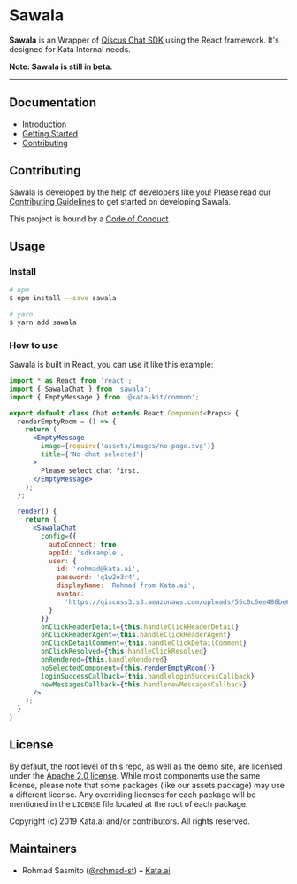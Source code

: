 # Sawala

**Sawala** is an Wrapper of [Qiscus Chat SDK](https://github.com/qiscus/qiscus-sdk-web-core) using the React framework. It's designed for Kata Internal needs.

**Note: Sawala is still in beta.**

---

## Documentation

- [Introduction](./docs/introduction.md)
- [Getting Started](./docs/getting-started.md)
- [Contributing](./docs/contributing.md)

## Contributing

Sawala is developed by the help of developers like you! Please read our [Contributing Guidelines](CONTRIBUTING.md) to get started on developing Sawala.

This project is bound by a [Code of Conduct](CODE_OF_CONDUCT.md).

## Usage

### Install

```bash
# npm
$ npm install --save sawala

# yarn
$ yarn add sawala
```

### How to use

Sawala is built in React, you can use it like this example:

```jsx
import * as React from 'react';
import { SawalaChat } from 'sawala';
import { EmptyMessage } from '@kata-kit/common';

export default class Chat extends React.Component<Props> {
  renderEmptyRoom = () => {
    return (
      <EmptyMessage
        image={require('assets/images/no-page.svg')}
        title={'No chat selected'}
      >
        Please select chat first.
      </EmptyMessage>
    );
  };

  render() {
    return (
      <SawalaChat
        config={{
          autoConnect: true,
          appId: 'sdksample',
          user: {
            id: 'rohmad@kata.ai',
            password: 'q1w2e3r4',
            displayName: 'Rohmad from Kata.ai',
            avatar:
              'https://qiscuss3.s3.amazonaws.com/uploads/55c0c6ee486be6b686d52e5b9bbedbbf/2.png'
          }
        }}
        onClickHeaderDetail={this.handleClickHeaderDetail}
        onClickHeaderAgent={this.handleClickHeaderAgent}
        onClickDetailComment={this.handleClickDetailComment}
        onClickResolved={this.handleClickResolved}
        onRendered={this.handleRendered}
        noSelectedComponent={this.renderEmptyRoom()}
        loginSuccessCallback={this.handleloginSuccessCallback}
        newMessagesCallback={this.handlenewMessagesCallback}
      />
    );
  }
}
```

## License

By default, the root level of this repo, as well as the demo site, are licensed under the [Apache 2.0 license](LICENSE). While most components use the same license, please note that some packages (like our assets package) may use a different license. Any overriding licenses for each package will be mentioned in the `LICENSE` file located at the root of each package.

Copyright (c) 2019 Kata.ai and/or contributors. All rights reserved.

## Maintainers

- Rohmad Sasmito ([@rohmad-st](https://github.com/rohmad-st)) – [Kata.ai](https://kata.ai)
